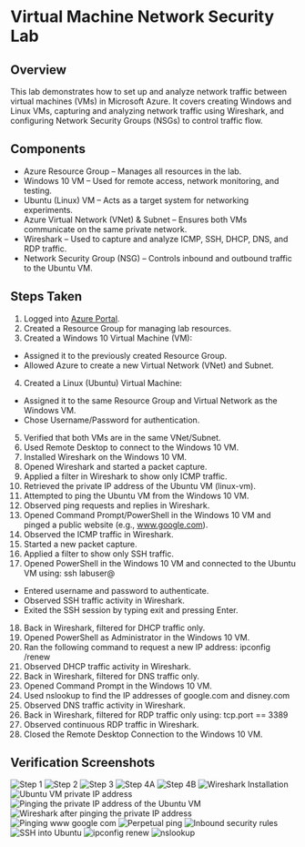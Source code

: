 # Virtual Machine Network Security Lab

## Overview
This lab demonstrates how to set up and analyze network traffic between virtual machines (VMs) in Microsoft Azure. It covers creating Windows and Linux VMs, capturing and analyzing network traffic using Wireshark, and configuring Network Security Groups (NSGs) to control traffic flow.
## Components
- Azure Resource Group – Manages all resources in the lab.
- Windows 10 VM – Used for remote access, network monitoring, and testing.
- Ubuntu (Linux) VM – Acts as a target system for networking experiments.
- Azure Virtual Network (VNet) & Subnet – Ensures both VMs communicate on the same private network.
- Wireshark – Used to capture and analyze ICMP, SSH, DHCP, DNS, and RDP traffic.
- Network Security Group (NSG) – Controls inbound and outbound traffic to the Ubuntu VM.

## Steps Taken
1. Logged into [Azure Portal](https://portal.azure.com/#home).
2. Created a Resource Group for managing lab resources.
3. Created a Windows 10 Virtual Machine (VM):
  - Assigned it to the previously created Resource Group.
  - Allowed Azure to create a new Virtual Network (VNet) and Subnet.
4. Created a Linux (Ubuntu) Virtual Machine:
  - Assigned it to the same Resource Group and Virtual Network as the Windows VM.
  - Chose Username/Password for authentication.
5. Verified that both VMs are in the same VNet/Subnet.
6. Used Remote Desktop to connect to the Windows 10 VM.
7. Installed Wireshark on the Windows 10 VM.
8. Opened Wireshark and started a packet capture.
9. Applied a filter in Wireshark to show only ICMP traffic.
10. Retrieved the private IP address of the Ubuntu VM (linux-vm).
11. Attempted to ping the Ubuntu VM from the Windows 10 VM.
12. Observed ping requests and replies in Wireshark.
13. Opened Command Prompt/PowerShell in the Windows 10 VM and pinged a public website (e.g., www.google.com).
14. Observed the ICMP traffic in Wireshark.
15. Started a new packet capture.
16. Applied a filter to show only SSH traffic.
17. Opened PowerShell in the Windows 10 VM and connected to the Ubuntu VM using: ssh labuser@<private IP address>
- Entered username and password to authenticate.
- Observed SSH traffic activity in Wireshark.
- Exited the SSH session by typing exit and pressing Enter.
18. Back in Wireshark, filtered for DHCP traffic only.
19. Opened PowerShell as Administrator in the Windows 10 VM.
20. Ran the following command to request a new IP address: ipconfig /renew
21. Observed DHCP traffic activity in Wireshark.
22. Back in Wireshark, filtered for DNS traffic only.
23. Opened Command Prompt in the Windows 10 VM.
24. Used nslookup to find the IP addresses of google.com and disney.com
25. Observed DNS traffic activity in Wireshark.
26. Back in Wireshark, filtered for RDP traffic only using: tcp.port == 3389
27. Observed continuous RDP traffic in Wireshark.
28. Closed the Remote Desktop Connection to the Windows 10 VM.






## Verification Screenshots
![Step 1](https://github.com/user-attachments/assets/9ab2b742-2753-4ec0-b6c0-e45ae58a4680)
![Step 2](https://github.com/user-attachments/assets/a8992442-6c10-4351-8936-64b2b0d50754)
![Step 3](https://github.com/user-attachments/assets/22900e1c-a495-48dc-8498-aa6500e55d1a)
![Step 4A](https://github.com/user-attachments/assets/84d764da-c370-45af-b7dc-892cbd888ab0)
![Step 4B](https://github.com/user-attachments/assets/d041e3f0-aaee-4ad8-9b5d-effd3f1b0d13)
![Wireshark Installation](https://github.com/user-attachments/assets/b3f61bfa-914d-41dc-bc20-28bd03c7af9c)
![Ubuntu VM private IP address](https://github.com/user-attachments/assets/be9a37ca-a826-4b3a-b8e4-01774051a11e)
![Pinging the private IP address of the Ubuntu VM](https://github.com/user-attachments/assets/3138437b-b638-4fa8-b4ba-a1962826200c)
![Wireshark after pinging the private IP address](https://github.com/user-attachments/assets/d686668a-b6be-48cf-9215-d0af6e205ad0)
![Pinging www google com](https://github.com/user-attachments/assets/db5e3161-c965-40be-a3c0-51064bab83ca)
![Perpetual ping](https://github.com/user-attachments/assets/eeb34c4d-0c0e-42d2-9693-b7156ec169b8)
![Inbound security rules](https://github.com/user-attachments/assets/885b62ea-fc3b-490b-8c82-5047cf2f2984)
![SSH into Ubuntu](https://github.com/user-attachments/assets/0d472a58-b6a7-41ef-8348-3d4487fff38f)
![ipconfig renew](https://github.com/user-attachments/assets/16185b57-259d-4872-8a15-314f98031183)
![nslookup](https://github.com/user-attachments/assets/9308755d-096b-4ecb-8a72-2e927733a9d4)


